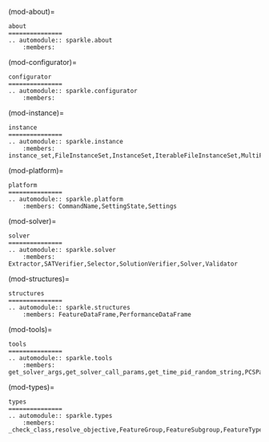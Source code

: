 (mod-about)=
```{eval-rst}
about
===============
.. automodule:: sparkle.about
    :members: 
```

(mod-configurator)=
```{eval-rst}
configurator
===============
.. automodule:: sparkle.configurator
    :members: 
```

(mod-instance)=
```{eval-rst}
instance
===============
.. automodule:: sparkle.instance
    :members: instance_set,FileInstanceSet,InstanceSet,IterableFileInstanceSet,MultiFileInstanceSet
```

(mod-platform)=
```{eval-rst}
platform
===============
.. automodule:: sparkle.platform
    :members: CommandName,SettingState,Settings
```

(mod-solver)=
```{eval-rst}
solver
===============
.. automodule:: sparkle.solver
    :members: Extractor,SATVerifier,Selector,SolutionVerifier,Solver,Validator
```

(mod-structures)=
```{eval-rst}
structures
===============
.. automodule:: sparkle.structures
    :members: FeatureDataFrame,PerformanceDataFrame
```

(mod-tools)=
```{eval-rst}
tools
===============
.. automodule:: sparkle.tools
    :members: get_solver_args,get_solver_call_params,get_time_pid_random_string,PCSParser,SlurmBatch
```

(mod-types)=
```{eval-rst}
types
===============
.. automodule:: sparkle.types
    :members: _check_class,resolve_objective,FeatureGroup,FeatureSubgroup,FeatureType,SolverStatus,SparkleCallable,SparkleObjective,UseTime
```
